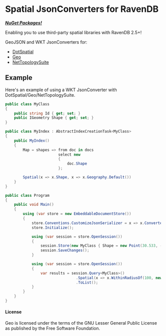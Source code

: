 # Spatial JsonConverters for RavenDB

___[NuGet Packages!](https://nuget.org/packages?q=Tags%3A%22ravendbspatial%22)___

Enabling you to use third-party spatial libraries with RavenDB 2.5+!

GeoJSON and WKT JsonConverters for:

* [DotSpatial](http://dotspatial.codeplex.com/)
* [Geo](https://github.com/sibartlett/Geo)
* [NetTopologySuite](https://code.google.com/p/nettopologysuite/)

## Example

Here's an example of using a WKT JsonConverter with DotSpatial/Geo/NetTopologySuite. 

```csharp
public class MyClass
{
	public string Id { get; set; }
	public IGeometry Shape { get; set; }
}

public class MyIndex : AbstractIndexCreationTask<MyClass>
{
	public MyIndex()
	{
		Map = shapes => from doc in docs
						select new
						{
							doc.Shape
						};

		Spatial(x => x.Shape, x => x.Geography.Default())
	}
}

public class Program
{
	public void Main()
	{
		using (var store = new EmbeddableDocumentStore())
		{
			store.Conventions.CustomizeJsonSerializer = x => x.Converters.Add(new WktConverter());
			store.Initialize();

			using (var session = store.OpenSession())
			{
				session.Store(new MyClass { Shape = new Point(30.533, -34.543) });
				session.SaveChanges();
			}

			using (var session = store.OpenSession())
			{
				var results = session.Query<MyClass>()
								.Spatial(x => x.WithinRadiusOf(100, new Point(0, 0)))
								.ToList();
			}
		}
	}
}
```

#### License

Geo is licensed under the terms of the GNU Lesser General Public License as published by the Free Software Foundation.